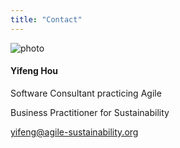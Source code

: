 ```yaml
---
title: "Contact"
---
```

![photo](profile-photo.jpeg)

#### Yifeng Hou

Software Consultant practicing Agile

Business Practitioner for Sustainability

yifeng@agile-sustainability.org

